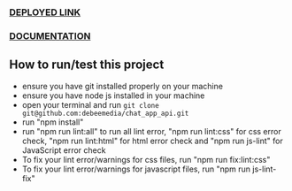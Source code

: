### [DEPLOYED LINK](https://debeechatapi.onrender.com/)
### [DOCUMENTATION](https://debeemedia.notion.site/debeemedia/deBeeChat-API-4c44564df90d460da19815bb32d87ad7)
## How to run/test this project
* ensure you have git installed properly on your machine
* ensure you have node js installed in your machine
* open your terminal and run `git clone git@github.com:debeemedia/chat_app_api.git`
* run "npm install"
* run "npm run lint:all" to run all lint error, "npm run lint:css" for css error check, "npm run lint:html" for html error check and "npm run js-lint" for JavaScript error check
* To fix your lint error/warnings for css files, run "npm run fix:lint:css"
* To fix your lint error/warnings for javascript files, run "npm run js-lint-fix"
